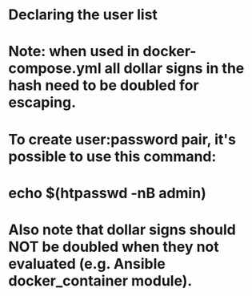# Declaring the user list
#
# Note: when used in docker-compose.yml all dollar signs in the hash need to be doubled for escaping.
# To create user:password pair, it's possible to use this command:
# echo $(htpasswd -nB admin)
#
# Also note that dollar signs should NOT be doubled when they not evaluated (e.g. Ansible docker_container module).
